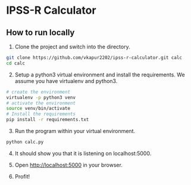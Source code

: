 # IPSS-R Calculator

## How to run locally

1. Clone the project and switch into the directory.
```sh
git clone https://github.com/vkapur2202/ipss-r-calculator.git calc
cd calc
```
2. Setup a python3 virtual environment and install the requirements.
We assume you have virtualenv and python3.
```sh
# create the environment
virtualenv -p python3 venv
# activate the environment
source venv/bin/activate
# Install the requirements
pip install -r requirements.txt
```
3. Run the program within your virtual environment.
```sh
python calc.py
```
4. It should show you that it is listening on localhost:5000.

5. Open [http://localhost:5000](http://localhost:5000) in your browser.

6. Profit!
